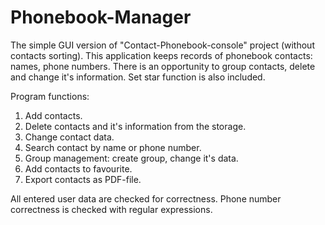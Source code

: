 # Phonebook-Manager
The simple GUI version of "Contact-Phonebook-console" project (without contacts sorting).
This application keeps records of phonebook contacts: names, phone numbers. There is an opportunity to group contacts, delete and change it's information. Set star function is also included.

Program functions:
1. Add contacts.
2. Delete contacts and it's information from the storage.
3. Change contact data.
4. Search contact by name or phone number.
5. Group management: create group, change it's data.
6. Add contacts to favourite.
7. Export contacts as PDF-file.

All entered user data are checked for correctness. Phone number correctness is checked with regular expressions.
